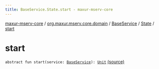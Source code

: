 ```yaml
---
title: BaseService.State.start - maxur-mserv-core
---
```


[maxur-mserv-core](../../../index.html) / [org.maxur.mserv.core.domain](../../index.html) / [BaseService](../index.html) / [State](index.html) / [start](.)

# start

`abstract fun start(service: `[`BaseService`](../index.html)`): `[`Unit`](https://kotlinlang.org/api/latest/jvm/stdlib/kotlin/-unit/index.html) [(source)](https://github.com/myunusov/maxur-mserv/tree/master/maxur-mserv-core/src/main/kotlin/org/maxur/mserv/core/domain/BaseService.kt#L79)